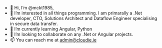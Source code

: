 - 👋 Hi, I’m @mckt1985, 
- 👀 I’m interested in all things programming. I am primarally a .Net developer, CTO, Solutions Architect and Dataflow Engineer specialising in secure data transfer.
- 🌱 I’m currently learning Angular, Python
- 💞️ I’m looking to collaborate on any .Net or Angular projects. 
- 📫 You can reach me at admin@cloudie.ie

<!---
mckt1985/mckt1985 is a ✨ special ✨ repository because its `README.md` (this file) appears on your GitHub profile.
You can click the Preview link to take a look at your changes.
--->
